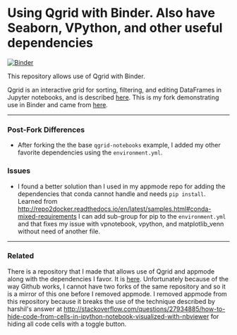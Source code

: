 # Using Qgrid with Binder. Also have Seaborn, VPython, and other useful dependencies

[![Binder](https://mybinder.org/badge.svg)](https://beta.mybinder.org/v2/gh/fomightez/qgrid-notebooks/master?filepath=index.ipynb)

This repository allows use of Qgrid with Binder. 

Qgrid is an interactive grid for sorting, filtering, and editing DataFrames in Jupyter notebooks, and is described [here](https://github.com/quantopian/qgrid). This is my fork demonstrating use in Binder and came from [here](https://github.com/quantopian/qgrid-notebooks).


----

### Post-Fork Differences
- After forking the the base `qgrid-notebooks` example, I added my other favorite dependencies using the `environment.yml`. 


### Issues

-  I found a better solution than I used in my appmode repo for adding the dependencies that conda cannot handle and needs `pip install`. Learned from http://repo2docker.readthedocs.io/en/latest/samples.html#conda-mixed-requirements I can add sub-group for pip to the `environment.yml` and that fixes my issue with vpnotebook, vpython, and matplotlib_venn without need of another file.

----

### Related

There is a repository that I made that allows use of Qgrid and appmode along with the dependencies I favor. It is [here](https://github.com/fomightez/qgridNappmode-notebooks). Unfortunately because of the way Github works, I cannot have two forks of the same repository and so it is a mirror of this one before I removed appmode. I removed appmode from this repository because it breaks the use of the technique described by harshil's answer at http://stackoverflow.com/questions/27934885/how-to-hide-code-from-cells-in-ipython-notebook-visualized-with-nbviewer for hiding all code cells with a toggle button.
